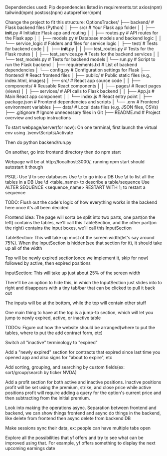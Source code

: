 Dependencies used:
Pip dependencies listed in requirements.txt
axios(npm)
tailwind(npm)
postcss(npm)
autoprefixer(npm)

Change the project to fit this structure:
OptionsTracker/
├── backend/                  # Flask backend files (Python)
│   ├── src/                  # Your Flask app folder
│   │   ├── __init__.py       # Initialize Flask app and routing
│   │   ├── routes.py         # API routes for the Flask app
│   │   ├── models.py         # Database models and backend logic
│   │   └── service_logic     # Folders and files for service logic
│   ├── test/                 # Tests for backend code
│   │   ├── __init__.py
│   │   ├── test_routes.py    # Tests for the Flask routes
│   │   ├── test_services.py  # Tests for the backend services
│   │   └── test_models.py    # Tests for backend models
|   └── run.py                # Script to run the Flask backend
│   ├── requirements.txt      # List of backend dependencies
│   └── config.py             # Configuration settings for Flask
├── frontend/                 # React frontend files
│   ├── public/               # Public static files (e.g., index.html, images)
│   ├── src/                  # React app source code
│   │   ├── components/       # Reusable React components
│   │   ├── pages/            # React pages (views)
│   │   ├── services/         # API calls to Flask backend
│   │   ├── App.js            # Main React app component
│   │   └── index.js          # React entry point
│   ├── package.json          # Frontend dependencies and scripts
│   └── .env                  # Frontend environment variables
├── data/                     # Local data files (e.g. JSON files, CSVs)
├── .gitignore                # Ignore unnecessary files in Git
├── README.md                 # Project overview and setup instructions


To start webpage/server(for now):
On one terminal, first launch the virtual env using
.\venv\Scripts\Activate

Then do
python backend/run.py

On another, go into frontend directory then do
npm start

Webpage will be at http://localhost:3000/, running npm start should autostart it though

PSQL:
Use \l to see databases
Use \c <DB> to go into a DB
Use \d to list all the tables in a DB
Use \d <table_name> to describe a table/sequence
Use ALTER SEQUENCE <sequence_name> RESTART WITH 1; to restart a sequence


TODO: Flush out the code's logic of how everything works in the backend here once it's all been decided


Frontend idea:
The page will sorta be split into two parts, one part(on the left) contains the tables, we'll call this TableSection, and the other part(on the right) contains the input boxes, we'll call this InputSection

TableSection:
This will take up most of the screen width(let's say around 75%). When the InputSection is hidden(see that section for it), it should take up all of the width

Top will be newly expired section(once we implement it, skip for now) followed by active, then expired positions


InputSection:
This will take up just about 25% of the screen width

There'll be an option to hide this, in which the InputSection just slides into to right and disappears with a tiny tab/bar that can be clicked to pull it back out

The inputs will be at the bottom, while the top will contain other stuff

One main thing to have at the top is a jump-to section, which will let you jump to newly expired, active, or inactive table


TODOs:
Figure out how the website should be arranged(where to put the tables, where to put the add contract form, etc)

Switch all "inactive" terminology to "expired"

Add a "newly expired" section for contracts that expired since last time you opened app and also signs for "about to expire", etc

Add sorting, grouping, and searching by custom fields(ex: sort/group/search by ticker NVDA)

Add a profit section for both active and inactive positions. Inactive positions profit will be set using the premium, strike, and close price while active
positions profit will require adding a query for the option's current price and then subtracting from the initial premium.

Look into making the operations async. Separation between frontend and backend, we can show things frontend and async do things in the backend, like delete from frontend then async delete from backend DB

Make sessions sync their data, ex: people can have multiple tabs open

Explore all the possibilities that yf offers and try to see what can be improved using that. For example, yf offers something to display the next upcoming earnings date
